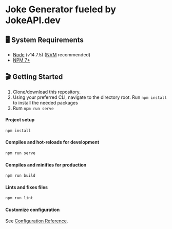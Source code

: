 # Joke Generator fueled by JokeAPI.dev



## 🖥 System Requirements

- [Node](https://nodejs.org/en/) (v14.7.5) ([NVM](https://github.com/nvm-sh/nvm) recommended)
- [NPM 7+](https://docs.npmjs.com/try-the-latest-stable-version-of-npm)



## 🎬 Getting Started

1. Clone/download this repository.
2. Using your preferred CLI, navigate to the directory root. Run `npm install` to install the needed packages
4. Rum `npm run serve`



#### Project setup

```javascript
npm install
```

#### Compiles and hot-reloads for development

```javascript
npm run serve
```

#### Compiles and minifies for production

```javascript
npm run build
```

#### Lints and fixes files

```javascript
npm run lint
```

#### Customize configuration

See [Configuration Reference](https://cli.vuejs.org/config/).